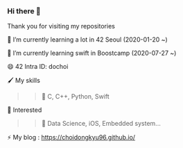 ### Hi there 👋
Thank you for visiting my repositories

🌱 I’m currently learning a lot in 42 Seoul   (2020-01-20 ~)

🧐 I’m currently learning swift in Boostcamp  (2020-07-27 ~)

😄 42 Intra ID: dochoi

🖌 My skills<br>
  >>🔴 C, C++, Python, Swift<br>
  
🤔 Interested
 >>🔵 Data Science, iOS, Embedded system...
  
  
  ⚡ My blog : https://choidongkyu96.github.io/
<!--
**ChoiDongKyu96/ChoiDongKyu96** is a ✨ _special_ ✨ repository because its `README.md` (this file) appears on your GitHub profile.

Here are some ideas to get you started:

- 🔭 I’m currently working on ...
- 🌱 I’m currently learning ...
- 👯 I’m looking to collaborate on ...
- 🤔 I’m looking for help with ...
- 💬 Ask me about ...
- 📫 How to reach me: ...
- 😄 Pronouns: ...
- ⚡ Fun fact: ...
-->
